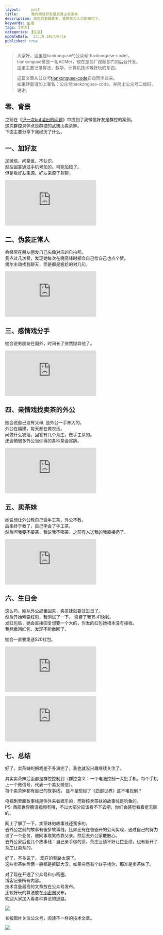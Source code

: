 ```yaml
---   
layout:     post  
title:      我的微信好友是武夷山卖茶妹   
description: 现在的套路真多，我等老实人只能被坑了。  
keywords: 生活  
tags: [生活]  
categories: [生活]  
updateData:  23:19 2017/8/16  
published: true  
---  
```

  
  
>   
> 大家好，这里是tiankonguse的公众号(tiankonguse-code)。    
> tiankonguse曾是一名ACMer，现在是鹅厂视频部门的后台开发。    
> 这里主要记录算法，数学，计算机技术等好玩的东西。   
>      
> 这篇文章从公众号[tiankonguse-code](http://mp.weixin.qq.com/s/Cte5aGAGuwAQ5tmQXTPhGw)自动同步过来。    
> 如果转载请加上署名：公众号tiankonguse-code，并附上公众号二维码，谢谢。  
>   
>    
  

## 零、背景

之前在《[记一次buf溢出的问题](http://mp.weixin.qq.com/s/ef6pqeT0U2pI7HnZdSobeQ)》中提到了我微信好友是群控的案例。  
这次群控具体点是群控的武夷山卖茶妹。  
下面主要分享下我经历了什么。  


## 一、加好友

加微信，问是谁，不认识。  
然后回答通过手机号加的，可能加错了。  
但是看好友来源，好友来源于群聊。  

![](http://tiankonguse.com/lab/cloudLink/baidupan.php?url=/1915453531/1565825937.png)    


## 二、伪装正常人

会经常在朋友圈发自己头像对应的自拍照。  
我点过几次赞，发现她每次在晚高峰时都会自己给自己也点个赞。  
偶尔主动找我聊天，但是都是尴尬的对几句。  

![](http://tiankonguse.com/lab/cloudLink/baidupan.php?url=/1915453531/2244302091.png)  
  

## 三、感情戏分手

她会说男朋友在国外，时间长了突然抛弃他了。  


![](http://tiankonguse.com/lab/cloudLink/baidupan.php?url=/1915453531/3160527449.png)


## 四、亲情戏找卖茶的外公

她会说自己没有父母, 是外公一手养大的。  
外公在福建，每天都在做农活。  
问做什么农活，回答有几个茶庄，做手工茶的。  
还会晒很多外公当你得的各种茶会奖牌。  


![](http://tiankonguse.com/lab/cloudLink/baidupan.php?url=/1915453531/2402395855.png)



## 五、卖茶妹

她说想让外公教自己做手工茶，外公不教。  
后来终于教了，自己学会了手工茶。  
然后问我要不要茶，我说我不喝茶，之前有人送我的我直接扔了。  

![](http://tiankonguse.com/lab/cloudLink/baidupan.php?url=/1915453531/3572570106.png)


## 六、生日会

这么巧，刚从外公那里回来，卖茶妹就要过生日了。  
然后开始索要红包，我测试了一下， 浪费了我15.41快钱。  
发红包后，她会直接回复想要一个大的，你发的红包她根本没有接收。  
我想撤回红包，发现不能撤回了。  

她会一直要发送520红包。  


![](http://tiankonguse.com/lab/cloudLink/baidupan.php?url=/1915453531/1852678998.png)


![](http://tiankonguse.com/lab/cloudLink/baidupan.php?url=/1915453531/5292741.png)



## 七、总结

好了，卖茶妹的把戏差不多演完了，我也就没兴趣继续关注了。  


其实卖茶妹后面都是群控控制到（群控含义：一个电脑控制一大批手机，每个手机上一个微信号，代表一个美女微信）。   
每个卖茶妹都有自己的故事线， 是不是想起了《西部世界》这不电视剧？  


电视剧里面故事线是供外来者娱乐的，而群控卖茶妹的故事线是钓鱼的。  
PS: 西部世界腾讯视频有哦，不过大部分应该看不下去吧，你们会感觉看着挺无聊的。  


网上了解了一下，卖茶妹的故事线还蛮多的。  
去外公之前的故事有很多故事线，比如还有在爸爸开的公司实现，通过自己的努力谈了一个业务，被同事取笑依靠父亲。然后去外公家散散心。  
去外公家后也几个故事线：自己亲手做的茶，茶庄业绩不好让拉业绩，也有新开了茶庄让卖茶的。    



好了，不多说了， 现在的套路太深了。  
这些卖茶妹后面一般都是抠脚大汉，如果突然有个妹子找你，那准是卖茶妹了。  

  
对了现在开通了公众号和小密圈。  
博客记录所有内容。  
技术含量最高的文章放在公众号发布。  
比较好玩的算法放在[小密圈](https://wx.xiaomiquan.com/mweb/views/joingroup/join_group.html?group_id=281548515451&secret=r0krqw9fw0at24vxjxo1uo4k0h4lfe47&extra=d67ce0c25ec91252b3af846a10154c9e9d4cb50c763fee178acd68cd2c2e09ee)发布。  
欢迎大家加入看各种算法的思路。  

![](https://res.tiankonguse.com/images/suanfa_xiaomiquan.jpg)  
  
  
长按图片关注公众号，阅读不一样的技术文章。   
  
![](https://res.tiankonguse.com/images/weixin-50cm.jpg)  
  
  
